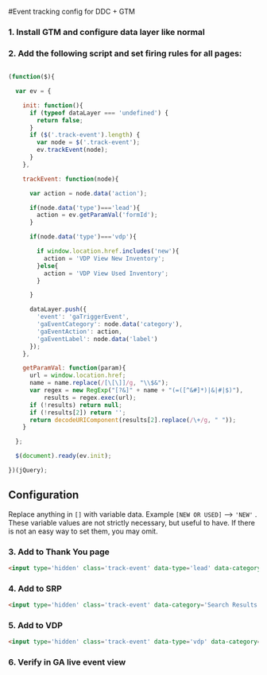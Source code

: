 #Event tracking config for DDC + GTM

### 1. Install GTM and configure data layer like normal

### 2. Add the following script and set firing rules for all pages:

```javascript

(function($){

  var ev = {

    init: function(){
      if (typeof dataLayer === 'undefined') {
        return false;
      }
      if ($('.track-event').length) {
        var node = $('.track-event');
        ev.trackEvent(node);
      }
    },

    trackEvent: function(node){

      var action = node.data('action');

      if(node.data('type')==='lead'){
        action = ev.getParamVal('formId');
      }

      if(node.data('type')==='vdp'){

        if window.location.href.includes('new'){
          action = 'VDP View New Inventory';
        }else{
          action = 'VDP View Used Inventory';
        }

      }

      dataLayer.push({
        'event': 'gaTriggerEvent',
        'gaEventCategory': node.data('category'),
        'gaEventAction': action,
        'gaEventLabel': node.data('label')
      });
    },

    getParamVal: function(param){
      url = window.location.href;
      name = name.replace(/[\[\]]/g, "\\$&");
      var regex = new RegExp("[?&]" + name + "(=([^&#]*)|&|#|$)"),
          results = regex.exec(url);
      if (!results) return null;
      if (!results[2]) return '';
      return decodeURIComponent(results[2].replace(/\+/g, " "));
    }

  };

  $(document).ready(ev.init);

})(jQuery);


```

## Configuration

Replace anything in `[]` with variable data. Example `[NEW OR USED]` --> `'NEW'` . These variable values are not strictly necessary, but useful to have. If there is not an easy way to set them, you may omit.

### 3. Add to Thank You page

```html
<input type='hidden' class='track-event' data-type='lead' data-category='Lead Form Submissions'/>
```

### 4. Add to SRP
```html
<input type='hidden' class='track-event' data-category='Search Results Page View'/>
```

### 5. Add to VDP
```html
<input type='hidden' class='track-event' data-type='vdp' data-category='VDP View'/>
```

### 6. Verify in GA live event view
